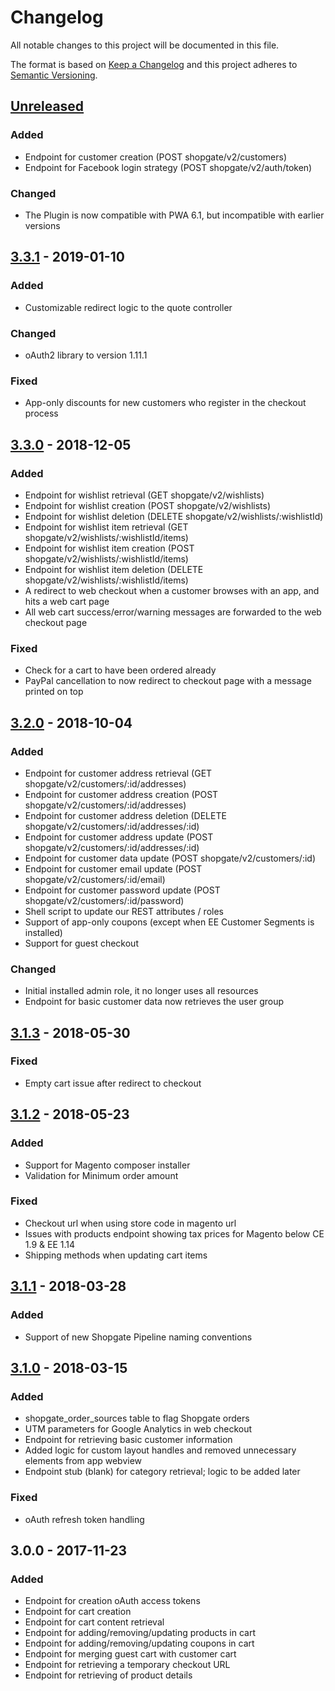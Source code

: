 # Changelog

All notable changes to this project will be documented in this file.

The format is based on [Keep a Changelog](http://keepachangelog.com/) and this project adheres to [Semantic Versioning](http://semver.org/).

## [Unreleased]
### Added
- Endpoint for customer creation       (POST shopgate/v2/customers)
- Endpoint for Facebook login strategy (POST shopgate/v2/auth/token)

### Changed
- The Plugin is now compatible with PWA 6.1, but incompatible with earlier versions

## [3.3.1] - 2019-01-10
### Added
- Customizable redirect logic to the quote controller

### Changed
- oAuth2 library to version 1.11.1

### Fixed
- App-only discounts for new customers who register in the checkout process

## [3.3.0] - 2018-12-05
### Added
- Endpoint for wishlist retrieval      (GET shopgate/v2/wishlists)
- Endpoint for wishlist creation       (POST shopgate/v2/wishlists)
- Endpoint for wishlist deletion       (DELETE shopgate/v2/wishlists/:wishlistId)
- Endpoint for wishlist item retrieval (GET shopgate/v2/wishlists/:wishlistId/items)
- Endpoint for wishlist item creation  (POST shopgate/v2/wishlists/:wishlistId/items)
- Endpoint for wishlist item deletion  (DELETE shopgate/v2/wishlists/:wishlistId/items)
- A redirect to web checkout when a customer browses with an app, and hits a web cart page
- All web cart success/error/warning messages are forwarded to the web checkout page

### Fixed
- Check for a cart to have been ordered already
- PayPal cancellation to now redirect to checkout page with a message printed on top

## [3.2.0] - 2018-10-04
### Added
- Endpoint for customer address retrieval   (GET shopgate/v2/customers/:id/addresses)
- Endpoint for customer address creation    (POST shopgate/v2/customers/:id/addresses)
- Endpoint for customer address deletion    (DELETE shopgate/v2/customers/:id/addresses/:id)
- Endpoint for customer address update      (POST shopgate/v2/customers/:id/addresses/:id)
- Endpoint for customer data update         (POST shopgate/v2/customers/:id)
- Endpoint for customer email update        (POST shopgate/v2/customers/:id/email)
- Endpoint for customer password update     (POST shopgate/v2/customers/:id/password)
- Shell script to update our REST attributes / roles
- Support of app-only coupons (except when EE Customer Segments is installed)
- Support for guest checkout

### Changed
- Initial installed admin role, it no longer uses all resources
- Endpoint for basic customer data now retrieves the user group

## [3.1.3] - 2018-05-30
### Fixed
- Empty cart issue after redirect to checkout

## [3.1.2] - 2018-05-23
### Added
- Support for Magento composer installer
- Validation for Minimum order amount

### Fixed
- Checkout url when using store code in magento url
- Issues with products endpoint showing tax prices for Magento below CE 1.9 & EE 1.14
- Shipping methods when updating cart items

## [3.1.1] - 2018-03-28
### Added
- Support of new Shopgate Pipeline naming conventions

## [3.1.0] - 2018-03-15
### Added
- shopgate_order_sources table to flag Shopgate orders
- UTM parameters for Google Analytics in web checkout
- Endpoint for retrieving basic customer information
- Added logic for custom layout handles and removed unnecessary elements from app webview
- Endpoint stub (blank) for category retrieval; logic to be added later

### Fixed
- oAuth refresh token handling

## 3.0.0 - 2017-11-23
### Added
- Endpoint for creation oAuth access tokens
- Endpoint for cart creation
- Endpoint for cart content retrieval
- Endpoint for adding/removing/updating products in cart
- Endpoint for adding/removing/updating coupons in cart
- Endpoint for merging guest cart with customer cart
- Endpoint for retrieving a temporary checkout URL
- Endpoint for retrieving of product details

[Unreleased]: https://github.com/shopgate/cloud-integration-magento/compare/3.3.1...HEAD
[3.3.1]: https://github.com/shopgate/cloud-integration-magento/compare/3.3.0...3.3.1
[3.3.0]: https://github.com/shopgate/cloud-integration-magento/compare/3.2.0...3.3.0
[3.2.0]: https://github.com/shopgate/cloud-integration-magento/compare/3.1.3...3.2.0
[3.1.3]: https://github.com/shopgate/cloud-integration-magento/compare/3.1.2...3.1.3
[3.1.2]: https://github.com/shopgate/cloud-integration-magento/compare/3.1.1...3.1.2
[3.1.1]: https://github.com/shopgate/cloud-integration-magento/compare/3.1.0...3.1.1
[3.1.0]: https://github.com/shopgate/cloud-integration-magento/compare/3.0.0...3.1.0
